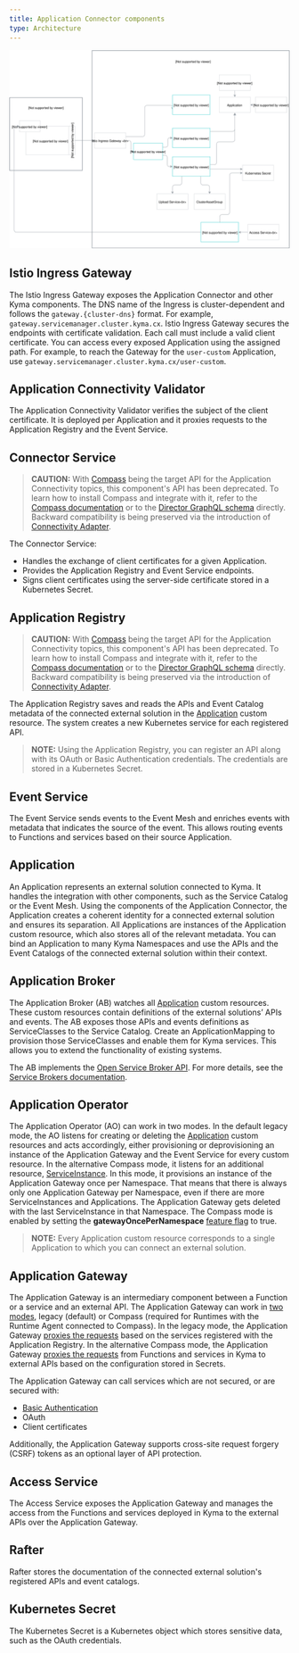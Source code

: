 ```yaml
---
title: Application Connector components
type: Architecture
---
```


![Architecture Diagram](./assets/001-application-connector.svg)

## Istio Ingress Gateway

The Istio Ingress Gateway exposes the Application Connector and other Kyma components.
The DNS name of the Ingress is cluster-dependent and follows the `gateway.{cluster-dns}` format. For example, `gateway.servicemanager.cluster.kyma.cx`.
Istio Ingress Gateway secures the endpoints with certificate validation. Each call must include a valid client certificate.
You can access every exposed Application using the assigned path. For example, to reach the Gateway for the `user-custom` Application, use `gateway.servicemanager.cluster.kyma.cx/user-custom`.

## Application Connectivity Validator

The Application Connectivity Validator verifies the subject of the client certificate. It is deployed per Application and it proxies requests to the Application Registry and the Event Service.

## Connector Service

>**CAUTION:** With [Compass](https://github.com/kyma-incubator/compass) being the target API for the Application Connectivity topics, this component's API has been deprecated. To learn how to install Compass and integrate with it, refer to the [Compass documentation](https://kyma-project.io/docs/components/compass/#installation-enable-compass-in-kyma) or to the [Director GraphQL schema](https://github.com/kyma-incubator/compass/blob/master/components/director/pkg/graphql/schema.graphql) directly. Backward compatibility is being preserved via the introduction of [Connectivity Adapter](https://github.com/kyma-incubator/compass/tree/master/components/connectivity-adapter).

The Connector Service:

- Handles the exchange of client certificates for a given Application.
- Provides the Application Registry and Event Service endpoints.
- Signs client certificates using the server-side certificate stored in a Kubernetes Secret.

## Application Registry

>**CAUTION:** With [Compass](https://github.com/kyma-incubator/compass) being the target API for the Application Connectivity topics, this component's API has been deprecated. To learn how to install Compass and integrate with it, refer to the [Compass documentation](https://kyma-project.io/docs/components/compass/#installation-enable-compass-in-kyma) or to the [Director GraphQL schema](https://github.com/kyma-incubator/compass/blob/master/components/director/pkg/graphql/schema.graphql) directly. Backward compatibility is being preserved via the introduction of [Connectivity Adapter](https://github.com/kyma-incubator/compass/tree/master/components/connectivity-adapter).

The Application Registry saves and reads the APIs and Event Catalog metadata of the connected external solution in the [Application](#custom-resource-application) custom resource.
The system creates a new Kubernetes service for each registered API.

>**NOTE:** Using the Application Registry, you can register an API along with its OAuth or Basic Authentication credentials. The credentials are stored in a Kubernetes Secret.

## Event Service

The Event Service sends events to the Event Mesh and enriches events with metadata that indicates the source of the event.
This allows routing events to Functions and services based on their source Application.

## Application

An Application represents an external solution connected to Kyma. It handles the integration with other components, such as the Service Catalog or the Event Mesh.
Using the components of the Application Connector, the Application creates a coherent identity for a connected external solution and ensures its separation.
All Applications are instances of the Application custom resource, which also stores all of the relevant metadata. You can bind an Application to many Kyma Namespaces and use the APIs and the Event Catalogs of the connected external solution within their context.

## Application Broker

The Application Broker (AB) watches all [Application](#custom-resource-application) custom resources. These custom resources contain definitions of the external solutions’ APIs and events. The AB exposes those APIs and events definitions as ServiceClasses to the Service Catalog. Create an ApplicationMapping to provision those ServiceClasses and enable them for Kyma services. This allows you to extend the functionality of existing systems.

The AB implements the [Open Service Broker API](https://www.openservicebrokerapi.org/). For more details, see the [Service Brokers documentation](/components/service-catalog#service-brokers-service-brokers).

## Application Operator

The Application Operator (AO) can work in two modes. In the default legacy mode, the AO listens for creating or deleting the [Application](#custom-resource-application) custom resources and acts accordingly, either provisioning or deprovisioning an instance of the Application Gateway and the Event Service for every custom resource. In the alternative Compass mode, it listens for an additional resource, [ServiceInstance](service-catalog#details-resources). In this mode, it provisions an instance of the Application Gateway once per Namespace. That means that there is always only one Application Gateway per Namespace, even if there are more ServiceInstances and Applications. The Application Gateway gets deleted with the last ServiceInstance in that Namespace. The Compass mode is enabled by setting the **gatewayOncePerNamespace** [feature flag](https://github.com/kyma-project/kyma/blob/master/components/application-operator/README.md#usage) to true.  

>**NOTE:** Every Application custom resource corresponds to a single Application to which you can connect an external solution.

## Application Gateway

The Application Gateway is an intermediary component between a Function or a service and an external API. The Application Gateway can work in [two modes](#architecture-application-connector-components-application-operator), legacy (default) or Compass (required for Runtimes with the Runtime Agent connected to Compass). In the legacy mode, the Application Gateway [proxies the requests](#architecture-application-gateway) based on the services registered with the Application Registry. In the alternative Compass mode, the Application Gateway [proxies the requests](#details-application-gateway-proxying-requests) from Functions and services in Kyma to external APIs based on the configuration stored in Secrets.  

The Application Gateway can call services which are not secured, or are secured with:

- [Basic Authentication](https://tools.ietf.org/html/rfc7617)
- OAuth
- Client certificates

Additionally, the Application Gateway supports cross-site request forgery (CSRF) tokens as an optional layer of API protection.

## Access Service

The Access Service exposes the Application Gateway and manages the access from the Functions and services deployed in Kyma to the external APIs over the Application Gateway.

## Rafter

Rafter stores the documentation of the connected external solution's registered APIs and event catalogs.

## Kubernetes Secret

The Kubernetes Secret is a Kubernetes object which stores sensitive data, such as the OAuth credentials.
